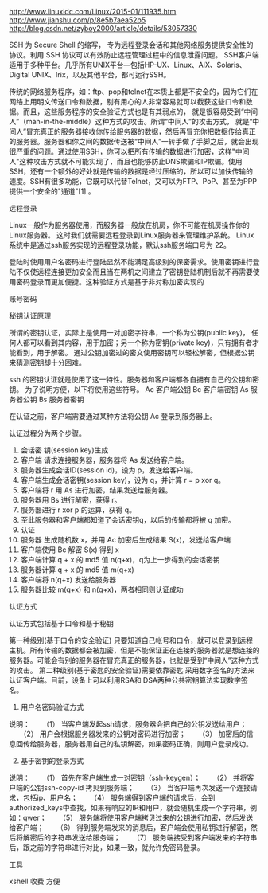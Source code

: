 
http://www.linuxidc.com/Linux/2015-01/111935.htm
http://www.jianshu.com/p/8e5b7aea52b5
http://blog.csdn.net/zyboy2000/article/details/53057330

SSH 为 Secure Shell 的缩写，
专为远程登录会话和其他网络服务提供安全性的协议。利用 SSH 协议可以有效防止远程管理过程中的信息泄露问题。
SSH客户端适用于多种平台。几乎所有UNIX平台—包括HP-UX、Linux、AIX、Solaris、Digital UNIX、Irix，以及其他平台，都可运行SSH。


传统的网络服务程序，如：ftp、pop和telnet在本质上都是不安全的，因为它们在网络上用明文传送口令和数据，别有用心的人非常容易就可以截获这些口令和数据。而且，这些服务程序的安全验证方式也是有其弱点的， 就是很容易受到“中间人”（man-in-the-middle）这种方式的攻击。所谓“中间人”的攻击方式， 就是“中间人”冒充真正的服务器接收你传给服务器的数据，然后再冒充你把数据传给真正的服务器。服务器和你之间的数据传送被“中间人”一转手做了手脚之后，就会出现很严重的问题。通过使用SSH，你可以把所有传输的数据进行加密，这样"中间人"这种攻击方式就不可能实现了，而且也能够防止DNS欺骗和IP欺骗。使用SSH，还有一个额外的好处就是传输的数据是经过压缩的，所以可以加快传输的速度。SSH有很多功能，它既可以代替Telnet，又可以为FTP、PoP、甚至为PPP提供一个安全的"通道"[1]  。


远程登录

Linux一般作为服务器使用，而服务器一般放在机房，你不可能在机房操作你的Linux服务器。
这时我们就需要远程登录到Linux服务器来管理维护系统。
Linux系统中是通过ssh服务实现的远程登录功能，默认ssh服务端口号为 22。

登陆时使用用户名密码进行登陆显然不能满足高级别的保密需求。使用密钥进行登陆不仅使远程连接更加安全而且当在两机之间建立了密钥登陆机制后就不再需要使用密码登录而更加便捷。这种验证方式是基于非对称加密实现的

账号密码


秘钥认证原理

所谓的密钥认证，实际上是使用一对加密字符串，一个称为公钥(public key)， 任何人都可以看到其内容，用于加密；另一个称为密钥(private key)，只有拥有者才能看到，用于解密。 通过公钥加密过的密文使用密钥可以轻松解密，但根据公钥来猜测密钥却十分困难。

ssh 的密钥认证就是使用了这一特性。服务器和客户端都各自拥有自己的公钥和密钥。 为了说明方便，以下将使用这些符号。
Ac 客户端公钥
Bc 客户端密钥
As 服务器公钥
Bs 服务器密钥

在认证之前，客户端需要通过某种方法将公钥 Ac 登录到服务器上。

认证过程分为两个步骤。

1. 会话密 钥(session key)生成
1. 客户端 请求连接服务器，服务器将 As 发送给客户端。
2. 服务器生成会话ID(session id)，设为 p，发送给客户端。
3. 客户端生成会话密钥(session key)，设为 q，并计算 r = p xor q。
4. 客户端将 r 用 As 进行加密，结果发送给服务器。
5. 服务器用 Bs 进行解密，获得 r。
6. 服务器进行 r xor p 的运算，获得 q。
7. 至此服务器和客户端都知道了会话密钥q，以后的传输都将被 q 加密。
2. 认证
1. 服务器 生成随机数 x，并用 Ac 加密后生成结果 S(x)，发送给客户端
2. 客户端使用 Bc 解密 S(x) 得到 x
3. 客户端计算 q + x 的 md5 值 n(q+x)，q为上一步得到的会话密钥
4. 服务器计算 q + x 的 md5 值 m(q+x)
5. 客户端将 n(q+x) 发送给服务器
6. 服务器比较 m(q+x) 和 n(q+x)，两者相同则认证成功


认证方式

认证方式包括基于口令和基于秘钥

第一种级别(基于口令的安全验证) 
    只要知道自己帐号和口令，就可以登录到远程主机。所有传输的数据都会被加密，但是不能保证正在连接的服务器就是想连接的服务器。可能会有别的服务器在冒充真正的服务器，也就是受到“中间人”这种方式的攻击。 
第二种级别(基于密匙的安全验证)需要依靠密匙 
    采用数字签名的方法来认证客户端。目前，设备上可以利用RSA和 DSA两种公共密钥算法实现数字签名。

1. 用户名密码验证方式

说明：
　　（1） 当客户端发起ssh请求，服务器会把自己的公钥发送给用户；
　　（2） 用户会根据服务器发来的公钥对密码进行加密；
　　（3） 加密后的信息回传给服务器，服务器用自己的私钥解密，如果密码正确，则用户登录成功。
 

2. 基于密钥的登录方式

 
说明：
　　（1） 首先在客户端生成一对密钥（ssh-keygen）；
　　（2） 并将客户端的公钥ssh-copy-id 拷贝到服务端；
　　（3） 当客户端再次发送一个连接请求，包括ip、用户名；
　　（4） 服务端得到客户端的请求后，会到authorized_keys中查找，如果有响应的IP和用户，就会随机生成一个字符串，例如：qwer；
　　（5） 服务端将使用客户端拷贝过来的公钥进行加密，然后发送给客户端；
　　（6） 得到服务端发来的消息后，客户端会使用私钥进行解密，然后将解密后的字符串发送给服务端；
　　（7） 服务端接受到客户端发来的字符串后，跟之前的字符串进行对比，如果一致，就允许免密码登录。




工具

xshell
收费
方便







